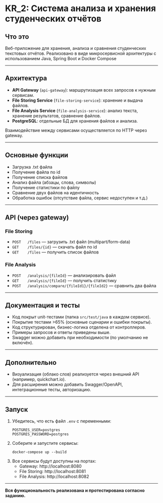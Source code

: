 # KR_2: Система анализа и хранения студенческих отчётов

## Что это

Веб-приложение для хранения, анализа и сравнения студенческих текстовых отчётов. Реализовано в виде микросервисной архитектуры с использованием Java, Spring Boot и Docker Compose

---

## Архитектура

- **API Gateway** (`api-gateway`): маршрутизация всех запросов к нужным сервисам.
- **File Storing Service** (`file-storing-service`): хранение и выдача файлов.
- **File Analysis Service** (`file-analysis-service`): анализ текста, хранение результатов, сравнение файлов.
- **PostgreSQL**: отдельные БД для хранения файлов и анализа.

Взаимодействие между сервисами осуществляется по HTTP через gateway.

---

## Основные функции

- Загрузка .txt файла
- Получение файла по id
- Получение списка файлов
- Анализ файла (абзацы, слова, символы)
- Получение статистики по файлу
- Сравнение двух файлов на идентичность
- Обработка ошибок (отсутствие файла, сервис недоступен и т.д.)

---

## API (через gateway)

### File Storing
- `POST   /files` — загрузить .txt файл (multipart/form-data)
- `GET    /files/{id}` — скачать файл по id
- `GET    /files` — получить список файлов

### File Analysis
- `POST   /analysis/{fileId}` — анализировать файл
- `GET    /analysis/{fileId}` — получить статистику
- `POST   /analysis/compare/{fileId1}/{fileId2}` — сравнить два файла

---

## Документация и тесты

- Код покрыт unit-тестами (папка `src/test/java` в каждом сервисе).
- Покрытие тестами >65% (основные сценарии и ошибки покрыты).
- Код структурирован, бизнес-логика отделена от контроллеров.
- Примеры запросов и ответы приведены выше.
- Swagger можно добавить при необходимости (по умолчанию не включён).


---

## Дополнительно

- Визуализация (облако слов) реализуется через внешний API (например, quickchart.io).
- Для расширения можно добавить Swagger/OpenAPI, интеграционные тесты, авторизацию.

---

## Запуск

1. Убедитесь, что есть файл `.env` с переменными:
   ```
   POSTGRES_USER=postgres
   POSTGRES_PASSWORD=postgres
   ```
2. Соберите и запустите сервисы:
   ```
   docker-compose up --build
   ```
3. Все сервисы будут доступны на портах:
   - Gateway: http://localhost:8080
   - File Storing: http://localhost:8081
   - File Analysis: http://localhost:8082

---

**Вся функциональность реализована и протестирована согласно заданию.** 
